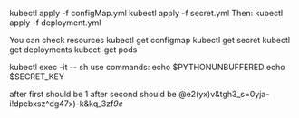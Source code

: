 kubectl apply -f configMap.yml
kubectl apply -f secret.yml
Then:
kubectl apply -f deployment.yml

You can check resources
kubectl get configmap
kubectl get secret
kubectl get deployments
kubectl get pods

kubectl exec -it <pod-name> -- sh
use commands:
echo $PYTHONUNBUFFERED
echo $SECRET_KEY

after first should be 
1
after second should be
@e2(yx)v&tgh3_s=0yja-i!dpebxsz^dg47x)-k&kq_3zf*9e*